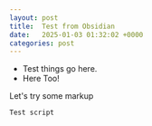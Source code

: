 ```yaml
---
layout: post
title:  Test from Obsidian
date:   2025-01-03 01:32:02 +0000
categories: post 
---
```


- Test things go here.
- Here Too!

Let's try some markup

```sh
Test script
```
